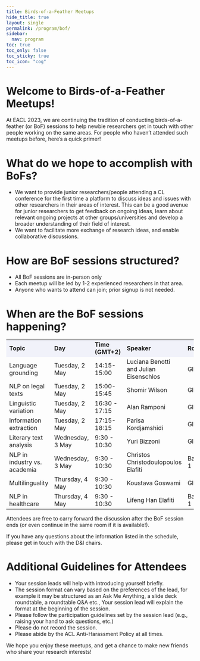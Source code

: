 ```yaml
---
title: Birds-of-a-Feather Meetups
hide_title: true
layout: single
permalink: /program/bof/
sidebar:
  nav: program
toc: true
toc_only: false
toc_sticky: true
toc_icon: "cog" 
---
```

# Welcome to Birds-of-a-Feather Meetups!

At EACL 2023, we are continuing the tradition of conducting birds-of-a-feather (or BoF) sessions to help newbie researchers get in touch with other people working on the same areas. For people who haven’t attended such meetups before, here’s a quick primer!

# What do we hope to accomplish with BoFs? 
<ul>
<li>We want to provide junior researchers/people attending a CL conference for the first time a platform to discuss ideas and issues with other researchers in their areas of interest. This can be a good avenue for junior researchers to get feedback on ongoing ideas, learn about relevant ongoing projects at other groups/universities and develop a broader understanding of their field of interest.</li>

<li>We want to facilitate more exchange of research ideas, and enable collaborative discussions.</li>
</ul>

# How are BoF sessions structured? 
<ul>
<li>All BoF sessions are in-person only</li>
<li>Each meetup will be led by 1-2 experienced researchers in that area.</li>
<li>Anyone who wants to attend can join; prior signup is not needed.</li>
</ul>

# When are the BoF sessions happening? 

<table>
  <tr style="background-color:#f1f2fa"><td><b>Topic</b></td><td><b>Day</b></td><td><b>Time (GMT+2)</b></td><td><b>Speaker</b></td><td><b>Room</b></td></tr>
<tr><td>Language grounding</td><td>Tuesday, 2 May</td><td>14:15-15:00</td><td>Luciana Benotti and Julian Eisenschlos</td><td>Glass</td></tr>
<tr><td>NLP on legal texts</td>  <td>Tuesday, 2 May </td><td> 15:00-15:45</td><td> Shomir Wilson </td><td>Glass</td></tr>
<tr><td>Linguistic variation</td>  <td>Tuesday, 2 May </td><td> 16:30 - 17:15</td><td> Alan Ramponi </td> <td>Glass</td></tr>
<tr><td>Information extraction</td>  <td>Tuesday, 2 May </td><td> 17:15-18:15</td><td> Parisa  Kordjamshidi</td>  <td>Glass</td></tr>
<tr><td>Literary text analysis</td>  <td>Wednesday, 3 May </td><td> 9:30 - 10:30</td><td>  Yuri Bizzoni</td>  <td>Glass</td></tr>
<tr><td>NLP in industry vs. academia</td>  <td>Wednesday, 3 May </td><td> 9:30 - 10:30</td><td>  Christos Christodoulopoulos Elafiti</td> <td>Ballroom 1</td></tr>
<tr><td>Multilinguality</td> <td>Thursday, 4 May </td><td> 9:30 - 10:30</td><td>  Koustava Goswami </td> <td>Glass</td></tr>
<tr><td>NLP in healthcare</td> <td>Thursday, 4 May </td><td> 9:30 - 10:30</td><td>  Lifeng  Han   Elafiti</td> <td>Ballroom 1</td></tr>

</table>

Attendees are free to carry forward the discussion after the BoF session ends (or even continue in the same room if it is available!).


If you have any questions about the information listed in the schedule, please get in touch with the D&I chairs. 


# Additional Guidelines for Attendees
<ul>
<li>Your session leads will help with introducing yourself briefly.</li>
<li>The session format can vary based on the preferences of the lead, for example it may be structured as an Ask Me Anything, a slide deck roundtable, a roundtable Q&A etc., Your session lead will explain the format at the beginning of the session.</li>
<li>Please follow the participation guidelines set by the session lead (e.g., raising your hand to ask questions, etc.)</li>
<li>Please do not record the session.</li>
<li>Please abide by the ACL Anti-Harassment Policy at all times.</li>
</ul>

We hope you enjoy these meetups, and get a chance to make new friends who share your research interests!
